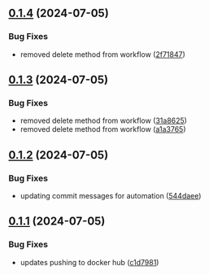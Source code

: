## [0.1.4](https://github.com/evanmcpheron/sprint-planner/compare/v0.1.3...v0.1.4) (2024-07-05)


### Bug Fixes

* removed delete method from workflow ([2f71847](https://github.com/evanmcpheron/sprint-planner/commit/2f71847565b9f0f43b5f08c5efd1b3158fd7e3db))

## [0.1.3](https://github.com/evanmcpheron/sprint-planner/compare/v0.1.2...v0.1.3) (2024-07-05)


### Bug Fixes

* removed delete method from workflow ([31a8625](https://github.com/evanmcpheron/sprint-planner/commit/31a8625dfa01250c223316d82518b95581b95220))
* removed delete method from workflow ([a1a3765](https://github.com/evanmcpheron/sprint-planner/commit/a1a3765f4cd1f5821bba63940fcbcafbd8ef0953))

## [0.1.2](https://github.com/evanmcpheron/sprint-planner/compare/v0.1.1...v0.1.2) (2024-07-05)


### Bug Fixes

* updating commit messages for automation ([544daee](https://github.com/evanmcpheron/sprint-planner/commit/544daeefadda8dc96cfbcf6c1375710b5c14a694))

## [0.1.1](https://github.com/evanmcpheron/sprint-planer/compare/v0.1.0...v0.1.1) (2024-07-05)


### Bug Fixes

* updates pushing to docker hub ([c1d7981](https://github.com/evanmcpheron/sprint-planer/commit/c1d79816fdad6a2f44b919ea1845bfaa0072371a))
